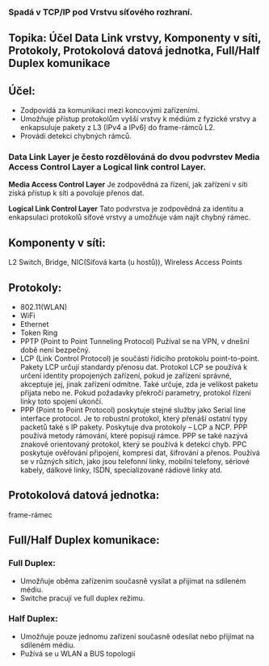 ### Spadá v TCP/IP pod Vrstvu síťového rozhraní.

## Topika: Účel Data Link vrstvy, Komponenty v síti, Protokoly, Protokolová datová jednotka, Full/Half Duplex komunikace

## Účel: 
- Zodpovídá za komunikaci mezi koncovými zařízeními. 
- Umožňuje přístup protokolům vyšší vrstvy k médiúm z fyzické vrstvy a enkapsuluje pakety z L3 (IPv4 a IPv6) do frame-rámců L2.
- Provádí detekci chybných rámců.

### Data Link Layer je često rozdělováná do dvou podvrstev Media Access Control Layer a Logical link control Layer.
**Media Access Control Layer** Je zodpovědná za řízení, jak zařízení v síti získá přístup k síti a povoluje přenos dat.

**Logical Link Control Layer** Tato podvrstva je zodpovědná za identitu a enkapsulaci protokolů síťové vrstvy a umožňuje vám najít chybný rámec.

## Komponenty v síti:
L2 Switch, Bridge, NIC(Síťová karta (u hostů)), Wireless Access Points

## Protokoly:
- 802.11(WLAN)
- WiFi
- Ethernet
- Token Ring
- PPTP (Point to Point Tunneling Protocol) Pužíval se na VPN, v dnešní době není bezpečný.
- LCP (Link Control Protocol) je součástí řídicího protokolu point-to-point. Pakety LCP určují standardy přenosu dat. Protokol LCP se používá k určení identity propojených zařízení, pokud je zařízení správné, akceptuje jej, jinak zařízení odmítne. Také určuje, zda je velikost paketu přijata nebo ne. Pokud požadavky překročí parametry, protokol řízení linky toto spojení ukončí.
- PPP (Point to Point Protocol) poskytuje stejné služby jako Serial line interface protocol. Je to robustní protokol, který přenáší ostatní typy packetů také s IP pakety. Poskytuje dva protokoly – LCP a NCP. PPP používá metody rámování, které popisují rámce. PPP se také nazývá znakově orientovaný protokol, který se používá k detekci chyb. PPC poskytuje ověřování připojení, kompresi dat, šifrování a přenos. Používá se v různých sítích, jako jsou telefonní linky, mobilní telefony, sériové kabely, dálkové linky, ISDN, specializované rádiové linky atd.

## Protokolová datová jednotka:
frame-rámec

## Full/Half Duplex komunikace:
### Full Duplex:
- Umožňuje oběma zařízením současně vysílat a přijímat na sdíleném médiu.
- Switche pracují ve full duplex režimu.

### Half Duplex: 
- Umožňuje pouze jednomu zařízení současně odesílat nebo přijímat na sdíleném médiu.
- Pužívá se u WLAN a BUS topologií

